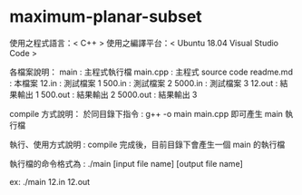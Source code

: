# maximum-planar-subset

使用之程式語言：< C++ >
使用之編譯平台：< Ubuntu 18.04 Visual Studio Code >

各檔案說明：
	main   			: 主程式執行檔
	main.cpp		: 主程式 source code
	readme.md 	: 本檔案
	12.in			  : 測試檔案 1
	500.in			: 測試檔案 2
	5000.in			: 測試檔案 3
	12.out			: 結果輸出 1
	500.out			: 結果輸出 2
	5000.out		: 結果輸出 3	
  
compile 方式說明：
  於同目錄下指令 : g++ -o main main.cpp 即可產生 main 執行檔

執行、使用方式說明 :
  compile 完成後，目前目錄下會產生一個 main 的執行檔

執行檔的命令格式為 :
  ./main [input file name] [output file name]

  ex: ./main 12.in 12.out

